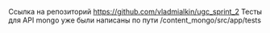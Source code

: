 Ссылка на репозиторий https://github.com/vladmialkin/ugc_sprint_2
Тесты для API mongo уже были написаны по пути /content_mongo/src/app/tests
